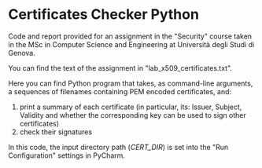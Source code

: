 # Certificates Checker Python

Code and report provided for an assignment in the "Security" course taken in the MSc in Computer Science and Engineering at Università degli Studi di Genova.

You can find the text of the assignment in "lab_x509_certificates.txt".

Here you can find Python program that takes, as command-line arguments, a sequences of filenames containing PEM encoded certificates, and:  
1) print a summary of each certificate (in particular, its: Issuer, Subject, Validity and whether the corresponding key can be used to sign other certificates)
2) check their signatures

In this code, the input directory path (*CERT_DIR*) is set into the "Run Configuration" settings in PyCharm.
